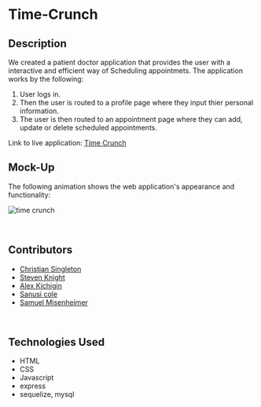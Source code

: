 # Time-Crunch

## Description

We created a patient doctor application that provides the user with a interactive and efficient way of Scheduling appointmets. The application works by the following:

1. User logs in.
2. Then the user is routed to a profile page where they input thier personal information.
3. The user is then routed to an appointment page where they can add, update or delete scheduled appointments.


Link to live application: [Time Crunch]()

## Mock-Up

The following animation shows the web application's appearance and functionality:

![time crunch]()

<p>&nbsp</p>

## Contributors

- [Christian Singleton](https://github.com/christianlee45)
- [Steven Knight](https://github.com/luvkil)
- [Alex Kichigin](https://github.com/akish777)
- [Sanusi cole](https://github.com/gohen1216)
- [Samuel Misenheimer](https://github.com/samz1n)

<p>&nbsp</p>

## Technologies Used

- HTML
- CSS
- Javascript
- express
- sequelize, mysql


